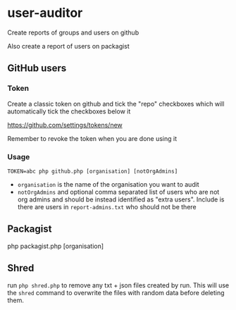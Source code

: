 # user-auditor

Create reports of groups and users on github

Also create a report of users on packagist

## GitHub users

### Token

Create a classic token on github and tick the "repo" checkboxes which will automatically tick the checkboxes below it

https://github.com/settings/tokens/new

Remember to revoke the token when you are done using it

### Usage

`TOKEN=abc php github.php [organisation] [notOrgAdmins]`

- `organisation` is the name of the organisation you want to audit
- `notOrgAdmins` and optional comma separated list of users who are not org admins and should be instead identified as "extra users". Include is there are users in `report-admins.txt` who should not be there

## Packagist

php packagist.php [organisation]

## Shred

run `php shred.php` to remove any txt + json files created by run. This will use the `shred` command to overwrite the files with random data before deleting them.
